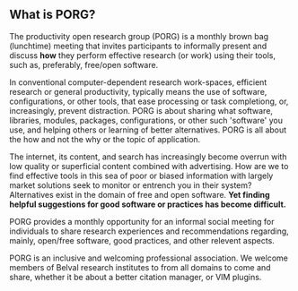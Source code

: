 
## What is PORG?

The productivity open research group (PORG) is a monthly brown bag (lunchtime) meeting that invites participants to informally present and discuss **how** they perform effective research (or work) using their tools, such as, preferably, free/open software.

In conventional computer-dependent research work-spaces, efficient research or general productivity, typically means the use of software, configurations, or other tools, that ease processing or task completiong, or, increasingly, prevent distraction. PORG is about sharing what software, libraries, modules, packages, configurations, or other such 'software' you use, and helping others or learning of better alternatives. PORG is all about the how and not the why or the topic of application.

The internet, its content, and search has increasingly become overrun with low quality or superficial content combined with advertising. How are we to find effective tools in this sea of poor or biased information with largely market solutions seek to monitor or entrench you in their system? Alternatives exist in the domain of free and open software. **Yet finding helpful suggestions for good software or practices has become difficult.**

PORG provides a monthly opportunity for an informal social meeting for individuals to share research experiences and recommendations regarding, mainly, open/free software, good practices, and other relevent aspects.

PORG is an inclusive and welcoming professional association. We welcome members of Belval research institutes to from all domains to come and share, whether it be about a better citation manager, or VIM plugins.

